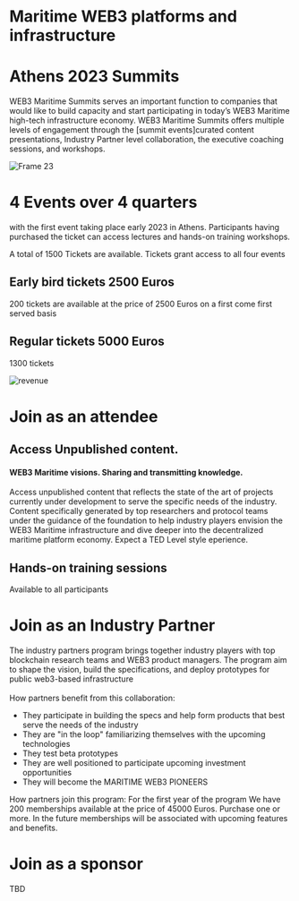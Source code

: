 
# Maritime WEB3 platforms and infrastructure 
# Athens 2023 Summits 

WEB3 Maritime Summits serves an important function to companies that would like to build capacity and start participating in today’s WEB3 Maritime high-tech infrastructure economy. WEB3 Maritime Summits offers multiple levels of engagement through the [summit events]curated content presentations, Industry Partner level collaboration, the executive coaching sessions, and workshops.

![Frame 23](https://user-images.githubusercontent.com/80890815/176995519-278e6c1f-8407-4daf-b469-e4c385436641.png)


# 4 Events over 4 quarters 
with the first event taking place early 2023 in Athens. Participants having purchased the ticket can access lectures and hands-on training workshops. 

A total of 1500 Tickets are available. Tickets grant access to all four events

## Early bird tickets 2500 Euros
200 tickets are available at the price of 2500 Euros on a first come first served basis

## Regular tickets 5000 Euros
1300 tickets

![revenue](https://user-images.githubusercontent.com/80890815/176914752-ab1a49cf-32d2-4bf4-b765-719a5d72c108.png)

# Join as an attendee
## Access Unpublished content. 
#### WEB3 Maritime visions. Sharing and transmitting knowledge.  
Access unpublished content that reflects the state of the art of projects currently under development to serve the specific needs of the industry.
Content specifically generated by top researchers and protocol teams under the guidance of the foundation to help industry players envision the WEB3 Maritime infrastructure and dive deeper into the decentralized maritime platform economy. Expect a TED Level style eperience.

## Hands-on training sessions
Available to all participants

# Join as an Industry Partner



The industry partners program brings together industry players with top blockchain research teams and WEB3 product managers. The program aim to shape the vision, build the specifications, and deploy prototypes for public web3-based infrastructure<br><br>
How partners benefit from this collaboration:
* They participate in building the specs and help form products that best serve the needs of the industry
* They are "in the loop" familiarizing themselves with the upcoming technologies
* They test beta prototypes
* They are well positioned to participate upcoming investment opportunities
* They will become the MARITIME WEB3 PIONEERS 

How partners join this program:
For the first year of the program We have 200 memberships available at the price of 45000 Euros. Purchase one or more. In the future memberships will be associated with upcoming features and benefits.


# Join as a sponsor
TBD

